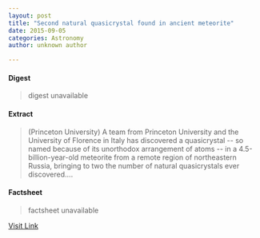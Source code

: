 ```yaml
---
layout: post
title: "Second natural quasicrystal found in ancient meteorite"
date: 2015-09-05
categories: Astronomy
author: unknown author

---
```



#### Digest
>digest unavailable

#### Extract
>(Princeton University) A team from Princeton University and the University of Florence in Italy has discovered a quasicrystal -- so named because of its unorthodox arrangement of atoms -- in a 4.5-billion-year-old meteorite from a remote region of northeastern Russia, bringing to two the number of natural quasicrystals ever discovered....

#### Factsheet
>factsheet unavailable

[Visit Link](http://www.eurekalert.org/pub_releases/2015-03/pu-snq031615.php)


